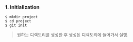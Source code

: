 ### 1. Initialization

```
$ mkdir project
$ cd project
$ git init
```

> 원하는 디렉토리를 생성한 후 생성된 디렉토리에 들어가서 실행.
